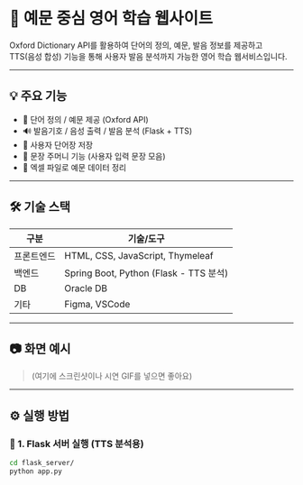 # 📘 예문 중심 영어 학습 웹사이트

Oxford Dictionary API를 활용하여 단어의 정의, 예문, 발음 정보를 제공하고  
TTS(음성 합성) 기능을 통해 사용자 발음 분석까지 가능한 영어 학습 웹서비스입니다.

---

## 💡 주요 기능

- 📖 단어 정의 / 예문 제공 (Oxford API)
- 🔊 발음기호 / 음성 출력 / 발음 분석 (Flask + TTS)
- 📒 사용자 단어장 저장
- 🎒 문장 주머니 기능 (사용자 입력 문장 모음)
- 📂 엑셀 파일로 예문 데이터 정리

---

## 🛠 기술 스택

| 구분       | 기술/도구                             |
|------------|----------------------------------------|
| 프론트엔드 | HTML, CSS, JavaScript, Thymeleaf       |
| 백엔드     | Spring Boot, Python (Flask - TTS 분석) |
| DB         | Oracle DB                              |
| 기타       | Figma, VSCode                      |

---

## 📷 화면 예시

> (여기에 스크린샷이나 시연 GIF를 넣으면 좋아요)

---

## ⚙️ 실행 방법

### 🔽 1. Flask 서버 실행 (TTS 분석용)
```bash
cd flask_server/
python app.py
